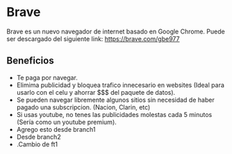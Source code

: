 # Brave 

Brave es un nuevo navegador de internet basado en Google Chrome. 
Puede ser descargado del siguiente link: https://brave.com/gbe977 

## Beneficios
- Te paga por navegar. 
- Elimima publicidad y bloquea trafico innecesario en websites (Ideal para usarlo con el celu y ahorrar $$$ del paquete de datos). 
- Se pueden navegar libremente algunos sitios sin necesidad de haber pagado una subscripcion. (Nacion, Clarin, etc)
- Si usas youtube, no tenes las publicidades molestas cada 5 minutos (Sería como un youtube premium). 
- Agrego esto desde branch1
- Desde branch2
- .Cambio de ft1


